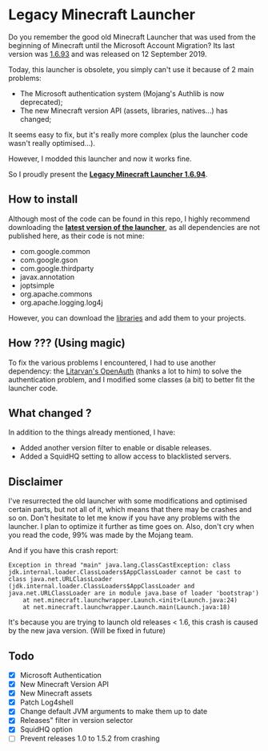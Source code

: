 # Legacy Minecraft Launcher
Do you remember the good old Minecraft Launcher that was used from the beginning of Minecraft until the Microsoft Account Migration?
Its last version was [1.6.93](https://minecraft.fandom.com/wiki/Launcher_1.6.93 "Launcher 1.6.93") and was released on 12 September 2019.

Today, this launcher is obsolete, you simply can't use it because of 2 main problems:
- The Microsoft authentication system (Mojang's Authlib is now deprecated);
- The new Minecraft version API (assets, libraries, natives...) has changed;

It seems easy to fix, but it's really more complex (plus the launcher code wasn't really optimised...).

However, I modded this launcher and now it works fine.

So I proudly present the [**Legacy Minecraft Launcher 1.6.94**](https://github.com/SkyVerseMc/LegacyMinecraftLauncher/releases/latest).

## How to install
Although most of the code can be found in this repo, I highly recommend downloading the [**latest version of the launcher**](https://github.com/SkyVerseMc/LegacyMinecraftLauncher/releases/latest), as all dependencies are not published here, as their code is not mine:
 - com.google.common
 - com.google.gson
 - com.google.thirdparty
 - javax.annotation
 - joptsimple
 - org.apache.commons
 - org.apache.logging.log4j
 
However, you can download the [libraries](https://github.com/SkyVerseMc/LegacyMinecraftLauncher/releases/latest/) and add them to your projects.

## How ??? (Using magic)
To fix the various problems I encountered, I had to use another dependency: the [Litarvan's OpenAuth](https://github.com/Litarvan/OpenAuth) (thanks a lot to him) to solve the authentication problem, and I modified some classes (a bit) to better fit the launcher code.

## What changed ?

In addition to the things already mentioned, I have:
- Added another version filter to enable or disable releases.
- Added a SquidHQ setting to allow access to blacklisted servers.

## Disclaimer
I've resurrected the old launcher with some modifications and optimised certain parts, but not all of it, which means that there may be crashes and so on. Don't hesitate to let me know if you have any problems with the launcher. I plan to optimize it further as time goes on. Also, don't cry when you read the code, 99% was made by the Mojang team.

And if you have this crash report:
```
Exception in thread "main" java.lang.ClassCastException: class jdk.internal.loader.ClassLoaders$AppClassLoader cannot be cast to class java.net.URLClassLoader (jdk.internal.loader.ClassLoaders$AppClassLoader and java.net.URLClassLoader are in module java.base of loader 'bootstrap')
	at net.minecraft.launchwrapper.Launch.<init>(Launch.java:24)
	at net.minecraft.launchwrapper.Launch.main(Launch.java:18)
```
It's because you are trying to launch old releases < 1.6, this crash is caused by the new java version.
(Will be fixed in future)

## Todo

 - [x] Microsoft Authentication
 - [x] New Minecraft Version API
 - [x] New Minecraft assets
 - [x] Patch Log4shell
 - [x] Change default JVM arguments to make them up to date
 - [x] Releases" filter in version selector
 - [x] SquidHQ option
 - [ ] Prevent releases 1.0 to 1.5.2 from crashing
